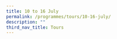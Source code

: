 ```yaml
---
title: 10 to 16 July
permalink: /programmes/tours/10-16-july/
description: ""
third_nav_title: Tours
---
```

